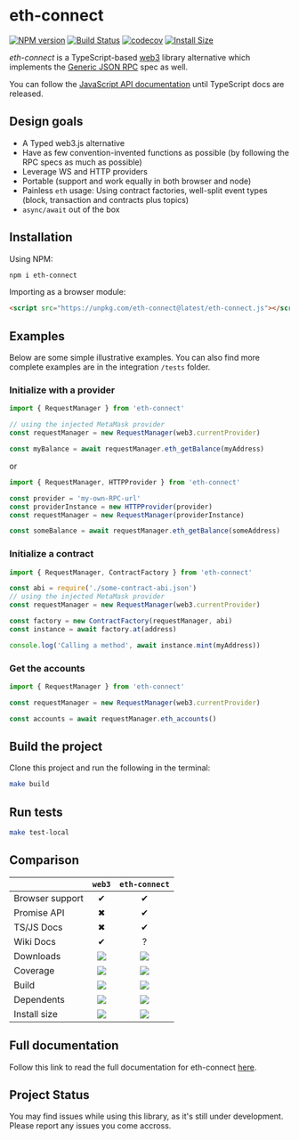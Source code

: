 # eth-connect

[![NPM version](https://badge.fury.io/js/eth-connect.svg)](https://npmjs.org/package/eth-connect)
[![Build Status](https://travis-ci.org/decentraland/eth-connect.svg?branch=master)](https://travis-ci.org/decentraland/eth-connect)
[![codecov](https://codecov.io/gh/decentraland/eth-connect/branch/master/graph/badge.svg)](https://codecov.io/gh/decentraland/eth-connect)
[![Install Size](https://packagephobia.now.sh/badge?p=eth-connect)](https://packagephobia.now.sh/result?p=eth-connect)

_eth-connect_ is a TypeScript-based [web3](https://github.com/ethereum/web3.js) library alternative which implements the [Generic JSON RPC](https://github.com/ethereum/wiki/wiki/JSON-RPC) spec as well.

You can follow the [JavaScript API documentation](https://github.com/ethereum/wiki/wiki/JavaScript-API) until TypeScript docs are released.

## Design goals

- A Typed web3.js alternative
- Have as few convention-invented functions as possible (by following the RPC specs as much as possible)
- Leverage WS and HTTP providers
- Portable (support and work equally in both browser and node)
- Painless `eth` usage: Using contract factories, well-split event types (block, transaction and contracts plus topics)
- `async/await` out of the box

## Installation

Using NPM:

```bash
npm i eth-connect
```

Importing as a browser module:

```html
<script src="https://unpkg.com/eth-connect@latest/eth-connect.js"></script>
```

## Examples

Below are some simple illustrative examples.
You can also find more complete examples are in the integration `/tests` folder.

### Initialize with a provider

```ts
import { RequestManager } from 'eth-connect'

// using the injected MetaMask provider
const requestManager = new RequestManager(web3.currentProvider)

const myBalance = await requestManager.eth_getBalance(myAddress)
```

or

```ts
import { RequestManager, HTTPProvider } from 'eth-connect'

const provider = 'my-own-RPC-url'
const providerInstance = new HTTPProvider(provider)
const requestManager = new RequestManager(providerInstance)

const someBalance = await requestManager.eth_getBalance(someAddress)
```

### Initialize a contract

```ts
import { RequestManager, ContractFactory } from 'eth-connect'

const abi = require('./some-contract-abi.json')
// using the injected MetaMask provider
const requestManager = new RequestManager(web3.currentProvider)

const factory = new ContractFactory(requestManager, abi)
const instance = await factory.at(address)

console.log('Calling a method', await instance.mint(myAddress))
```

### Get the accounts

```ts
import { RequestManager } from 'eth-connect'

const requestManager = new RequestManager(web3.currentProvider)

const accounts = await requestManager.eth_accounts()
```

## Build the project

Clone this project and run the following in the terminal:

```bash
make build
```

## Run tests

```bash
make test-local
```

## Comparison

|                 |  `web3`  | `eth-connect` |
| --------------- | :------: | :-----------: |
| Browser support |    ✔     |       ✔       |
| Promise API     |    ✖     |       ✔       |
| TS/JS Docs      |    ✖     |       ✔       |
| Wiki Docs       |    ✔     |       ?       |
| Downloads       | ![][wd]  |    ![][ed]    |
| Coverage        | ![][wc]  |    ![][ec]    |
| Build           | ![][wb]  |    ![][eb]    |
| Dependents      | ![][wdp] |   ![][edp]    |
| Install size    | ![][wis] |   ![][eis]    |

<!-- DOWNLOADS -->

[wd]: https://img.shields.io/npm/dm/web3.svg
[ed]: https://img.shields.io/npm/dm/eth-connect.svg

<!-- COVERAGE -->

[wc]: https://coveralls.io/repos/ethereum/web3.js/badge.svg?branch=master
[ec]: https://codecov.io/gh/decentraland/eth-connect/branch/master/graph/badge.svg

<!-- BUILD -->

[wb]: https://travis-ci.org/ethereum/web3.js.svg
[eb]: https://travis-ci.org/decentraland/eth-connect.svg?branch=master

<!-- DEPENDENTS -->

[wdp]: https://badgen.net/npm/dependents/web3
[edp]: https://badgen.net/npm/dependents/eth-connect

<!-- INSTALL SIZE -->

[wis]: https://packagephobia.now.sh/badge?p=web3
[eis]: https://packagephobia.now.sh/badge?p=eth-connect

## Full documentation

Follow this link to read the full documentation for eth-connect [here](docs/index.md).

## Project Status

You may find issues while using this library, as it's still under development. Please report any issues you come accross.
